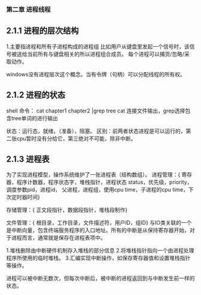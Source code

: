 
### 第二章 进程线程

## 2.1.1 进程的层次结构
1.主要指进程和所有子进程构成的进程组
比如用户从键盘里发起一个信号时，该信号被送给当前所有与键盘相关的所以进程组合成员。
每个进程可以捕货/忽略/采取动作。

windows没有进程层次这个概念。当有令牌（句柄）可以分配线程的所有权。
## 2.1.2 进程的状态
shell 命令： cat chapter1 chapter2 |grep tree
cat 连接文件输出，grep选择包含tree单词的进行输出

状态：运行态，就绪，（准备），阻塞。
区别：前两者状态进程是可以运行的，第二张cpu暂时没有分给它，第三绝对不可能，除非中断。
## 2.1.3 进程表
为了实现进程模型，操作系统维护了一张进程表（结构数组）。
进程管理：{  寄存器，程序计数器，程序状态字，堆栈指针，进程状态 status，优先级，priority，调度参数pid，进程id，
父进程，进程组，使用cpu time，子进程的cpu time，下次定时器时间}

存储管理：{ 正文段指针，数据段指针，堆栈段制作}

文件管理：{ 根目录，工作目录，文件描述符，用户ID，组ID}
与IO类关联的一个是中断向量，包含终端服务程序的入口地址。所有的中断是从保持寄存器开始，对于进程而言，通常就是保存在进程表项中。

1.堆栈删除由中断硬件机制存入堆栈的部分信息
2.将堆栈指针指向一个由进程处理程序所使用的临时堆栈。
3.汇编实现中断操作，如保存寄存器值和设置堆栈指针等操作。

进程可以被中断无数次，但每次中断后，被中断的进程返回到与中断发生前一样的状态。
